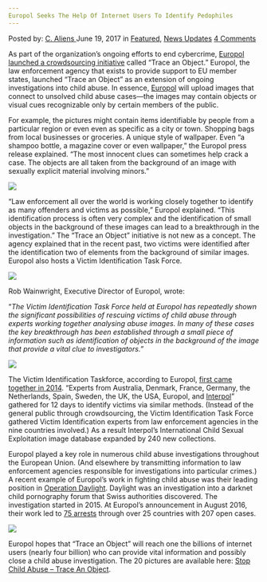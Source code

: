 ```yaml
---
Europol Seeks The Help Of Internet Users To Identify Pedophiles
---
```

<article class="post-listing post-20729 post type-post status-publish format-standard has-post-thumbnail hentry  tag-europol tag-identify tag-internet tag-pedophiles tag-seeks tag-users">
    <div class="post-inner">
        <span>Posted by: <a href="https://www.deepdotweb.com/author/caliens/" title="">C. Aliens </a></span>
    <span>June 19, 2017</span>
    <span>in <a href="https://www.deepdotweb.com/category/deepdot-news/" rel="category tag">Featured</a>, <a href="https://www.deepdotweb.com/category/news-updates/" rel="category tag">News Updates</a></span>
    <span><a href="https://www.deepdotweb.com/2017/06/19/europol-seeks-the-help-of-internet-users-to-identify-pedophiles/#comments">4 Comments</a></span>
    </p>
    <div class="clear"></div>
    <div class="entry">
    <p>As part of the organization&#8217;s ongoing efforts to end cybercrime, <a href="https://www.europol.europa.eu/newsroom/news/europol-launches-public-appeal-to-help-identify-victims-of-child-sexual-exploitation">Europol launched a crowdsourcing initiative</a> called “Trace an Object.” Europol, the law enforcement agency that exists to provide support to EU member states, launched “Trace an Object” as an extension of ongoing investigations into child abuse. In essence, <a href="https://www.deepdotweb.com/tag/europol">Europol</a> will upload images that connect to unsolved child abuse cases—the images may contain objects or visual cues recognizable only by certain members of the public.</p>
    <p>For example, the pictures might contain items identifiable by people from a particular region or even even as specific as a city or town. Shopping bags from local businesses or groceries. A unique style of wallpaper. Even “a shampoo bottle, a magazine cover or even wallpaper,” the Europol press release explained. &#8220;The most innocent clues can sometimes help crack a case. The objects are all taken from the background of an image with sexually explicit material involving minors.”</p>
    <p><img class="wp-image-20765 aligncenter" src="/imgs/2017/06/word-image-122.jpeg" srcset="/imgs/2017/06/word-image-122.jpeg 800w, /imgs/2017/06/word-image-122-300x105.jpeg 300w" sizes="(max-width: 800px) 100vw, 800px" /></p>
    <p>“Law enforcement all over the world is working closely together to identify as many offenders and victims as possible,” Europol explained. “This identification process is often very complex and the identification of small objects in the background of these images can lead to a breakthrough in the investigation.” The “Trace an Object” initiative is not new as a concept. The agency explained that in the recent past, two victims were identified after the identification two of elements from the background of similar images. Europol also hosts a Victim Identification Task Force.</p>
    <p><img class="wp-image-20766 aligncenter" src="/imgs/2017/06/word-image-123.jpeg" srcset="/imgs/2017/06/word-image-123.jpeg 800w, /imgs/2017/06/word-image-123-300x154.jpeg 300w" sizes="(max-width: 800px) 100vw, 800px" /></p>
    <p>Rob Wainwright, Executive Director of Europol, wrote:</p>
    <p>&#8220;<em>The Victim Identification Task Force held at Europol has repeatedly shown the significant possibilities of rescuing victims of child abuse through experts working together analysing abuse images. In many of these cases the key breakthrough has been established through a small piece of information such as identification of objects in the background of the image that provide a vital clue to investigators.”</em></p>
    <p><img class="wp-image-20767 aligncenter" src="/imgs/2017/06/word-image-124.jpeg" srcset="/imgs/2017/06/word-image-124.jpeg 800w, /imgs/2017/06/word-image-124-300x107.jpeg 300w" sizes="(max-width: 800px) 100vw, 800px" /></p>
    <p>The Victim Identification Taskforce, according to Europol, <a href="https://www.europol.europa.eu/newsroom/news/efforts-stepped-to-identify-victims-of-child-sexual-abuse">first came together in 2014</a>. “Experts from Australia, Denmark, France, Germany, the Netherlands, Spain, Sweden, the UK, the USA, Europol, and <a href="https://www.deepdotweb.com/tag/interpol/">Interpol</a>” gathered for 12 days to identify victims via similar methods. (Instead of the general public through crowdsourcing, the Victim Identification Task Force gathered Victim Identification experts from law enforcement agencies in the nine countries involved.) As a result Interpol’s International Child Sexual Exploitation image database expanded by 240 new collections.</p>
    <p>Europol played a key role in numerous child abuse investigations throughout the European Union. (And elsewhere by transmitting information to law enforcement agencies responsible for investigations into particular crimes.) A recent example of Europol’s work in fighting child abuse was their leading position in <a href="https://www.deepdotweb.com/2016/09/03/europols-deepweb-child-porn-investigation-nets-75-arrests/#comments">Operation Daylight</a>. Daylight was an investigation into a darknet child pornography forum that Swiss authorities discovered. The investigation started in 2015. At Europol’s announcement in August 2016, their work led to <a href="https://www.deepdotweb.com/tag/arrested/">75 arrests</a> through over 25 countries with 207 open cases.</p>
    <p><img class="wp-image-20768 aligncenter" src="/imgs/2017/06/word-image-125.jpeg" srcset="/imgs/2017/06/word-image-125.jpeg 800w, /imgs/2017/06/word-image-125-300x225.jpeg 300w" sizes="(max-width: 800px) 100vw, 800px" /></p>
    <p>Europol hopes that “Trace an Object” will reach one the billions of internet users (nearly four billion) who can provide vital information and possibly close a child abuse investigation. The 20 pictures are available here: <a href="https://www.europol.europa.eu/stopchildabuse">Stop Child Abuse – Trace An Object</a>.</p>
    </div>
    <span style="display:none"><a href="https://www.deepdotweb.com/tag/europol/" rel="tag">europol</a> <a href="https://www.deepdotweb.com/tag/identify/" rel="tag">identify</a> <a href="https://www.deepdotweb.com/tag/internet/" rel="tag">internet</a> <a href="https://www.deepdotweb.com/tag/pedophiles/" rel="tag">pedophiles</a> <a href="https://www.deepdotweb.com/tag/seeks/" rel="tag">seeks</a> <a href="https://www.deepdotweb.com/tag/users/" rel="tag">users</a></span> <span style="display:none" class="updated">2017-06-19</span>
    <div style="display:none" class="vcard author" itemprop="author" itemscope itemtype="http://schema.org/Person"><strong class="fn" itemprop="name"><a href="https://www.deepdotweb.com/author/caliens/" title="Posts by C. Aliens" rel="author">C. Aliens</a></strong></div>
    </div>
</article>

